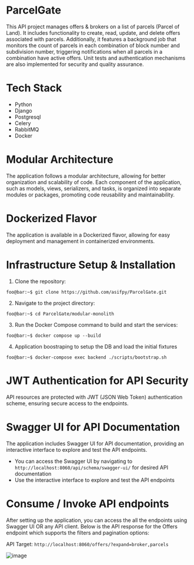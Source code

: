 # ParcelGate

This API project manages offers & brokers on a list of parcels (Parcel of Land). It includes functionality to create, read, update, and delete offers associated with parcels. Additionally, it features a background job that monitors the count of parcels in each combination of block number and subdivision number, triggering notifications when all parcels in a combination have active offers. Unit tests and authentication mechanisms are also implemented for security and quality assurance.

# Tech Stack

- Python
- Django
- Postgresql
- Celery
- RabbitMQ
- Docker

# Modular Architecture

The application follows a modular architecture, allowing for better organization and scalability of code. Each component of the application, such as models, views, serializers, and tasks, is organized into separate modules or packages, promoting code reusability and maintainability.

# Dockerized Flavor

The application is available in a Dockerized flavor, allowing for easy deployment and management in containerized environments.

# Infrastructure Setup & Installation

1. Clone the repository:
```console
foo@bar:~$ git clone https://github.com/asifpy/ParcelGate.git
```

2. Navigate to the project directory:
```console
foo@bar:~$ cd ParcelGate/modular-monolith
```

3. Run the Docker Compose command to build and start the services:
```console
foo@bar:~$ docker compose up --build
````

4. Application boostraping to setup the DB and load the initial fixtures
```console
foo@bar:~$ docker-compose exec backend ./scripts/bootstrap.sh
```
# JWT Authentication for API Security

API resources are protected with JWT (JSON Web Token) authentication scheme, ensuring secure access to the endpoints.

# Swagger UI for API Documentation

The application includes Swagger UI for API documentation, providing an interactive interface to explore and test the API endpoints.

-  You can access the Swagger UI by navigating to `http://localhost:8060/api/schema/swagger-ui/` for desired API documentation
-  Use the interactive interface to explore and test the API endpoints

# Consume / Invoke API endpoints

After setting up the application, you can access the all the endpoints using Swagger UI OR any API client. Below is the API response for the Offers endpoint which supports the filters and pagination options:

API Target: `http://localhost:8060/offers/?expand=broker,parcels`

![image](https://github.com/asifpy/ParcelGate/assets/6741984/d384edeb-d5b2-428e-9f4d-74dd8a51e4b9)





